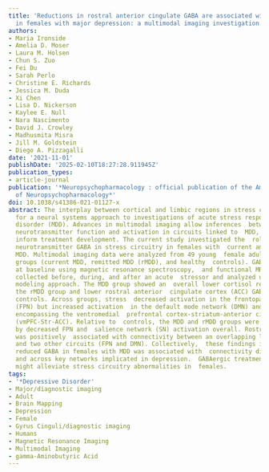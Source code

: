 ```yaml
---
title: 'Reductions in rostral anterior cingulate GABA are associated with stress circuitry
  in females with major depression: a multimodal imaging investigation.'
authors:
- Maria Ironside
- Amelia D. Moser
- Laura M. Holsen
- Chun S. Zuo
- Fei Du
- Sarah Perlo
- Christine E. Richards
- Jessica M. Duda
- Xi Chen
- Lisa D. Nickerson
- Kaylee E. Null
- Nara Nascimento
- David J. Crowley
- Madhusmita Misra
- Jill M. Goldstein
- Diego A. Pizzagalli
date: '2021-11-01'
publishDate: '2025-02-10T18:27:28.911945Z'
publication_types:
- article-journal
publication: '*Neuropsychopharmacology : official publication of the American College
  of Neuropsychopharmacology*'
doi: 10.1038/s41386-021-01127-x
abstract: The interplay between cortical and limbic regions in stress circuitry calls
  for a neural systems approach to investigations of acute stress responses in major  depressive
  disorder (MDD). Advances in multimodal imaging allow inferences  between regional
  neurotransmitter function and activation in circuits linked to  MDD, which could
  inform treatment development. The current study investigated the  role of the inhibitory
  neurotransmitter GABA in stress circuitry in females with  current and remitted
  MDD. Multimodal imaging data were analyzed from 49 young  female adults across three
  groups (current MDD, remitted MDD (rMDD), and healthy  controls). GABA was assessed
  at baseline using magnetic resonance spectroscopy,  and functional MRI data were
  collected before, during, and after an acute  stressor and analyzed using a network
  modeling approach. The MDD group showed an  overall lower cortisol response than
  the rMDD group and lower rostral anterior  cingulate cortex (ACC) GABA than healthy
  controls. Across groups, stress  decreased activation in the frontoparietal network
  (FPN) but increased activation  in the default mode network (DMN) and a network
  encompassing the ventromedial  prefrontal cortex-striatum-anterior cingulate cortex
  (vmPFC-Str-ACC). Relative to  controls, the MDD and rMDD groups were characterized
  by decreased FPN and  salience network (SN) activation overall. Rostral ACC GABA
  was positively  associated with connectivity between an overlapping limbic network  (Temporal-Insula-Amygdala)
  and two other circuits (FPN and DMN). Collectively,  these findings indicate that
  reduced GABA in females with MDD was associated with  connectivity differences within
  and across key networks implicated in depression.  GABAergic treatments for MDD
  might alleviate stress circuitry abnormalities in  females.
tags:
- '*Depressive Disorder'
- Major/diagnostic imaging
- Adult
- Brain Mapping
- Depression
- Female
- Gyrus Cinguli/diagnostic imaging
- Humans
- Magnetic Resonance Imaging
- Multimodal Imaging
- gamma-Aminobutyric Acid
---
```

